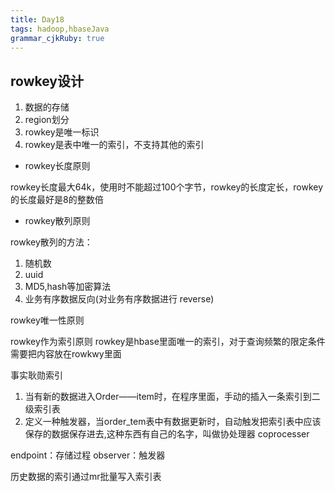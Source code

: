 ```yaml
---
title: Day18
tags: hadoop,hbaseJava
grammar_cjkRuby: true
---
```

## rowkey设计

1. 数据的存储
2. region划分
3. rowkey是唯一标识
4. rowkey是表中唯一的索引，不支持其他的索引

- rowkey长度原则

rowkey长度最大64k，使用时不能超过100个字节，rowkey的长度定长，rowkey的长度最好是8的整数倍

- rowkey散列原则

rowkey散列的方法：
1. 随机数
2. uuid
3. MD5,hash等加密算法
4. 业务有序数据反向(对业务有序数据进行 reverse)

rowkey唯一性原则

rowkey作为索引原则
rowkey是hbase里面唯一的索引，对于查询频繁的限定条件需要把内容放在rowkwy里面


事实耿勋索引

1. 当有新的数据进入Order——item时，在程序里面，手动的插入一条索引到二级索引表
2. 定义一种触发器，当order_tem表中有数据更新时，自动触发把索引表中应该保存的数据保存进去,这种东西有自己的名字，叫做协处理器 coprocesser

endpoint：存储过程
observer：触发器

历史数据的索引通过mr批量写入索引表